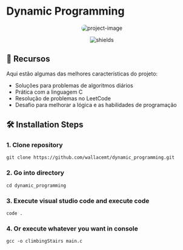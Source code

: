 #  Dynamic Programming
<p align="center"> <img src="https://socialify.git.ci/wallacemt/dynamic_programming/image?custom_description=Este+reposit%C3%B3rio+cont%C3%A9m+as+solu%C3%A7%C3%B5es+para+os+exerc%C3%ADcios+de+programa%C3%A7%C3%A3o+do+LeetCode%2C+oferecendo+uma+variedade+de+abordagens+usando+a+linguagem+C.&description=1&font=Jost&language=1&logo=https%3A%2F%2Fimg.icons8.com%2F%3Fsize%3D256%26id%3DshQTXiDQiQVR%26format%3Dpng&name=1&owner=1&pattern=Formal+Invitation&theme=Dark" alt="project-image" style="border-radius: 1rem;"/></p>

<p align="center"> <img src="https://img.shields.io/badge/made_with-c-blue" alt="shields"> </p>

## 🔧 Recursos

Aqui estão algumas das melhores características do projeto:

-   Soluções para problemas de algoritmos diários
-   Prática com a linguagem C
-   Resolução de problemas no LeetCode
-   Desafio para melhorar a lógica e as habilidades de programação

## 🛠️ Installation Steps

### 1. Clone repository

```
git clone https://github.com/wallacemt/dynamic_programming.git
```

### 2. Go into directory

```
cd dynamic_programming
```

### 3. Execute visual studio code and execute code

```
code .
```
### 4. Or execute whatever you want in console

```
gcc -o climbingStairs main.c
```
